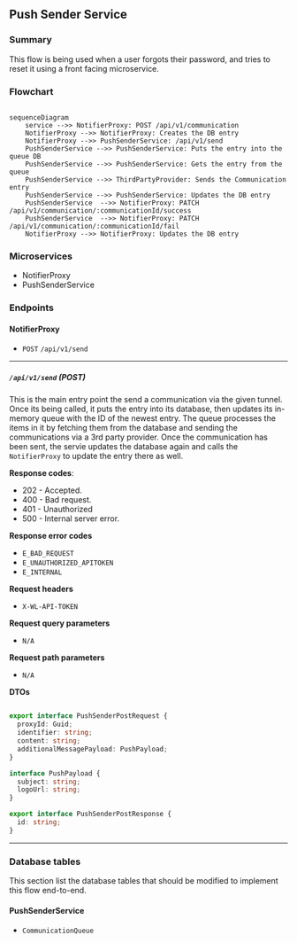 ## Push Sender Service

### Summary
This flow is being used when a user forgots their password, and tries to reset it using a front facing microservice.

### Flowchart

```mermaid

sequenceDiagram
    service -->> NotifierProxy: POST /api/v1/communication
    NotifierProxy -->> NotifierProxy: Creates the DB entry
    NotifierProxy -->> PushSenderService: /api/v1/send
    PushSenderService -->> PushSenderService: Puts the entry into the queue DB
    PushSenderService -->> PushSenderService: Gets the entry from the queue
    PushSenderService -->> ThirdPartyProvider: Sends the Communication entry
    PushSenderService -->> PushSenderService: Updates the DB entry
    PushSenderService  -->> NotifierProxy: PATCH /api/v1/communication/:communicationId/success
    PushSenderService  -->> NotifierProxy: PATCH /api/v1/communication/:communicationId/fail
    NotifierProxy -->> NotifierProxy: Updates the DB entry

```


### Microservices
* NotifierProxy
* PushSenderService

### Endpoints

#### NotifierProxy
* `POST` `/api/v1/send`

---

##### `/api/v1/send` (POST)
This is the main entry point the send a communication via the given tunnel. Once its being called, it puts the entry into its database, then updates its in-memory queue with the ID of the newest entry.
The queue processes the items in it by fetching them from the database and sending the communications via a 3rd party provider. Once the communication has been sent, the servie updates the database again and calls the `NotifierProxy` to update the entry there as well.

**Response codes**:
* 202 - Accepted.
* 400 - Bad request.
* 401 - Unauthorized
* 500 - Internal server error.

**Response error codes**
* `E_BAD_REQUEST`
* `E_UNAUTHORIZED_APITOKEN`
* `E_INTERNAL`

**Request headers**
* `X-WL-API-TOKEN`

**Request query parameters**
* `N/A`

**Request path parameters**
* `N/A`

**DTOs**

```ts

export interface PushSenderPostRequest {
  proxyId: Guid;
  identifier: string;
  content: string;
  additionalMessagePayload: PushPayload;
}

interface PushPayload {
  subject: string;
  logoUrl: string;
}

export interface PushSenderPostResponse {
  id: string;
}

```

---

### Database tables
This section list the database tables that should be modified to implement this flow end-to-end.

#### PushSenderService
* `CommunicationQueue`
